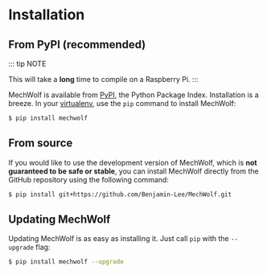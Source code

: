 # Installation

## From PyPI (recommended)

::: tip NOTE

This will take a **long** time to compile on a Raspberry Pi.
:::

MechWolf is available from [PyPI](https://pypi.org), the Python Package
Index. Installation is a breeze. In your [virtualenv](/guide/gentle_intro#create-a-virtualenv-optional), use the `pip` command to install MechWolf:

```bash
$ pip install mechwolf
```

## From source

If you would like to use the development version of MechWolf, which is
**not guaranteed to be safe or stable**, you can install MechWolf
directly from the GitHub repository using the following command:

```bash
$ pip install git+https://github.com/Benjamin-Lee/MechWolf.git
```

## Updating MechWolf

Updating MechWolf is as easy as installing it. Just call `pip` with the
`--upgrade` flag:

```bash
$ pip install mechwolf --upgrade
```
